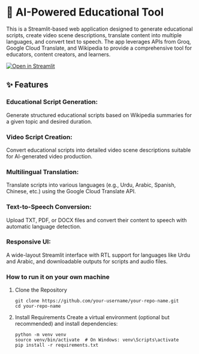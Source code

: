 # 🎈 AI-Powered Educational Tool

This is a Streamlit-based web application designed to generate educational scripts, create video scene descriptions, translate content into multiple languages, and convert text to speech. The app leverages APIs from Groq, Google Cloud Translate, and Wikipedia to provide a comprehensive tool for educators, content creators, and learners.

[![Open in Streamlit](https://static.streamlit.io/badges/streamlit_badge_black_white.svg)](https://blank-app-template.streamlit.app/)

## ✨ Features
### Educational Script Generation: 
Generate structured educational scripts based on Wikipedia summaries for a given topic and desired duration.

### Video Script Creation: 
Convert educational scripts into detailed video scene descriptions suitable for AI-generated video production.

### Multilingual Translation: 
Translate scripts into various languages (e.g., Urdu, Arabic, Spanish, Chinese, etc.) using the Google Cloud Translate API.

### Text-to-Speech Conversion: 
Upload TXT, PDF, or DOCX files and convert their content to speech with automatic language detection.

### Responsive UI: 
A wide-layout Streamlit interface with RTL support for languages like Urdu and Arabic, and downloadable outputs for scripts and audio files.

### How to run it on your own machine

1. Clone the Repository

   ```
   git clone https://github.com/your-username/your-repo-name.git
   cd your-repo-name
   ```

2. Install Requirements
Create a virtual environment (optional but recommended) and install dependencies:

   ```
   python -m venv venv
   source venv/bin/activate  # On Windows: venv\Scripts\activate
   pip install -r requirements.txt
   ```
